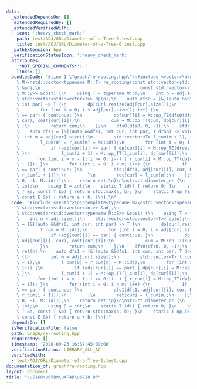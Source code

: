 ```yaml
---
data:
  _extendedDependsOn: []
  _extendedRequiredBy: []
  _extendedVerifiedWith:
  - icon: ':heavy_check_mark:'
    path: test/AOJ/GRL/Diameter-of-a-Tree-0.test.cpp
    title: test/AOJ/GRL/Diameter-of-a-Tree-0.test.cpp
  _pathExtension: hpp
  _verificationStatusIcon: ':heavy_check_mark:'
  attributes:
    '*NOT_SPECIAL_COMMENTS*': ''
    links: []
  bundledCode: "#line 1 \"graph/re-rooting.hpp\"\n#include <vector>\n\ntemplate<typename\
    \ M>\nstd::vector<typename M::T> re_rooting(const std::vector<std::vector<int>>\
    \ &adj,\n                                      const std::vector<std::vector<typename\
    \ M::E>> &cost) {\n    using T = typename M::T;\n    int n = adj.size();\n   \
    \ std::vector<std::vector<T>> dp(n);\n    auto dfs0 = [&](auto &&dfs0, int cur,\
    \ int par) -> T {\n        dp[cur].resize(adj[cur].size());\n        T cum = M::id();\n\
    \        for (int i = 0; i < adj[cur].size(); i++) {\n            if (adj[cur][i]\
    \ == par) { continue; }\n            dp[cur][i] = M::op_TE(dfs0(dfs0, adj[cur][i],\
    \ cur), cost[cur][i]);\n            cum = M::op_TT(cum, dp[cur][i]);\n       \
    \ }\n        return cum;\n    };\n    dfs0(dfs0, 0, -1);\n    std::vector<T> ret(n);\n\
    \    auto dfs1 = [&](auto &&dfs1, int cur, int par, T drop) -> void {\n      \
    \  int m = adj[cur].size();\n        std::vector<T> l_cum(m + 1), r_cum(m + 1);\n\
    \        l_cum[0] = r_cum[m] = M::id();\n        for (int i = 0; i < m; i++) {\n\
    \            if (adj[cur][i] == par) { dp[cur][i] = M::op_TE(drop, cost[cur][i]);\
    \ }\n            l_cum[i + 1] = M::op_TT(l_cum[i], dp[cur][i]);\n        }\n \
    \       for (int i = m - 1; i >= 0; i--) { r_cum[i] = M::op_TT(dp[cur][i], r_cum[i\
    \ + 1]); }\n        for (int i = 0; i < m; i++) {\n            if (adj[cur][i]\
    \ == par) { continue; }\n            dfs1(dfs1, adj[cur][i], cur, M::op_TT(l_cum[i],\
    \ r_cum[i + 1]));\n        }\n        ret[cur] = l_cum[m];\n    };\n    dfs1(dfs1,\
    \ 0, -1, M::id());\n    return ret;\n}\n\nstruct diameter_rr {\n    using T =\
    \ int;\n    using E = int;\n    static T id() { return 0; }\n    static T op_TT(const\
    \ T &a, const T &b) { return std::max(a, b); }\n    static T op_TE(const T &a,\
    \ const E &b) { return a + b; }\n};\n"
  code: "#include <vector>\n\ntemplate<typename M>\nstd::vector<typename M::T> re_rooting(const\
    \ std::vector<std::vector<int>> &adj,\n                                      const\
    \ std::vector<std::vector<typename M::E>> &cost) {\n    using T = typename M::T;\n\
    \    int n = adj.size();\n    std::vector<std::vector<T>> dp(n);\n    auto dfs0\
    \ = [&](auto &&dfs0, int cur, int par) -> T {\n        dp[cur].resize(adj[cur].size());\n\
    \        T cum = M::id();\n        for (int i = 0; i < adj[cur].size(); i++) {\n\
    \            if (adj[cur][i] == par) { continue; }\n            dp[cur][i] = M::op_TE(dfs0(dfs0,\
    \ adj[cur][i], cur), cost[cur][i]);\n            cum = M::op_TT(cum, dp[cur][i]);\n\
    \        }\n        return cum;\n    };\n    dfs0(dfs0, 0, -1);\n    std::vector<T>\
    \ ret(n);\n    auto dfs1 = [&](auto &&dfs1, int cur, int par, T drop) -> void\
    \ {\n        int m = adj[cur].size();\n        std::vector<T> l_cum(m + 1), r_cum(m\
    \ + 1);\n        l_cum[0] = r_cum[m] = M::id();\n        for (int i = 0; i < m;\
    \ i++) {\n            if (adj[cur][i] == par) { dp[cur][i] = M::op_TE(drop, cost[cur][i]);\
    \ }\n            l_cum[i + 1] = M::op_TT(l_cum[i], dp[cur][i]);\n        }\n \
    \       for (int i = m - 1; i >= 0; i--) { r_cum[i] = M::op_TT(dp[cur][i], r_cum[i\
    \ + 1]); }\n        for (int i = 0; i < m; i++) {\n            if (adj[cur][i]\
    \ == par) { continue; }\n            dfs1(dfs1, adj[cur][i], cur, M::op_TT(l_cum[i],\
    \ r_cum[i + 1]));\n        }\n        ret[cur] = l_cum[m];\n    };\n    dfs1(dfs1,\
    \ 0, -1, M::id());\n    return ret;\n}\n\nstruct diameter_rr {\n    using T =\
    \ int;\n    using E = int;\n    static T id() { return 0; }\n    static T op_TT(const\
    \ T &a, const T &b) { return std::max(a, b); }\n    static T op_TE(const T &a,\
    \ const E &b) { return a + b; }\n};"
  dependsOn: []
  isVerificationFile: false
  path: graph/re-rooting.hpp
  requiredBy: []
  timestamp: '2020-09-23 16:37:45+09:00'
  verificationStatus: LIBRARY_ALL_AC
  verifiedWith:
  - test/AOJ/GRL/Diameter-of-a-Tree-0.test.cpp
documentation_of: graph/re-rooting.hpp
layout: document
title: "\u5168\u65B9\u4F4D\u6728 DP"
---
```


